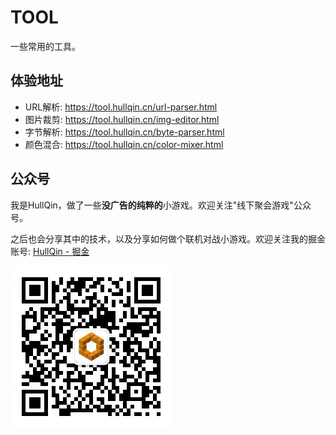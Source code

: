 # TOOL

一些常用的工具。

## 体验地址

- URL解析: https://tool.hullqin.cn/url-parser.html
- 图片裁剪: https://tool.hullqin.cn/img-editor.html
- 字节解析: https://tool.hullqin.cn/byte-parser.html
- 颜色混合: https://tool.hullqin.cn/color-mixer.html

## 公众号

我是HullQin，做了一些**没广告的纯粹的**小游戏。欢迎关注"线下聚会游戏"公众号。

之后也会分享其中的技术，以及分享如何做个联机对战小游戏。欢迎关注我的掘金账号: [HullQin - 掘金](https://juejin.cn/user/615367094054285/posts)

![公众号"线下聚会游戏"](qrcode.jpg)
